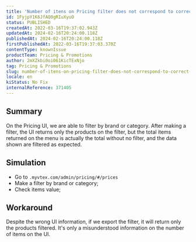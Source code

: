 ```yaml
---
title: 'Number of itens on Pricing filter does not correspond to correct number'
id: 1FyjpY1K6JfAQ0gRIuXyuO
status: PUBLISHED
createdAt: 2022-03-16T19:37:02.943Z
updatedAt: 2024-02-16T20:24:00.118Z
publishedAt: 2024-02-16T20:24:00.118Z
firstPublishedAt: 2022-03-16T19:37:03.370Z
contentType: knownIssue
productTeam: Pricing & Promotions
author: 2mXZkbi0oi061KicTExNjo
tag: Pricing & Promotions
slug: number-of-itens-on-pricing-filter-does-not-correspond-to-correct-number
locale: en
kiStatus: No Fix
internalReference: 371405
---
```


## Summary


On the Pricing UI, we are able to filter by brand or category. After making a filter, the UI returns only the products on the filter, but the total items returned on the menu is actually the total without no filter, and the data shown are filtered as expected.




## Simulation


- Go to `.myvtex.com/admin/pricing/#/prices`
- Make a filter by brand or category;
- Check items value;


## Workaround


Despite the wrong UI information, if we export the filter, it will return only the products filtered. It's only a misunderstood information on the number of items on the UI.

